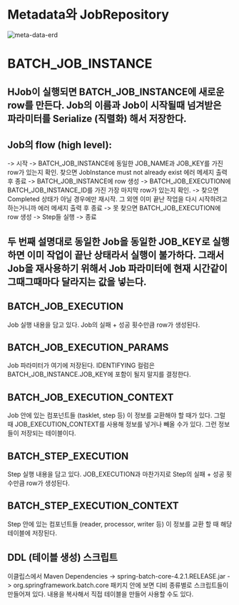# Metadata와 JobRepository

![meta-data-erd](https://user-images.githubusercontent.com/19945223/173737753-89def133-9be9-449b-b71f-9977128e063b.png)

# BATCH_JOB_INSTANCE
## HJob이 실행되면 BATCH_JOB_INSTANCE에 새로운 row를 만든다. Job의 이름과 Job이 시작될때 넘겨받은 파라미터를 Serialize (직렬화) 해서 저장한다.

## Job의 flow (high level):
-> 시작
-> BATCH_JOB_INSTANCE에 동일한 JOB_NAME과 JOB_KEY를 가진 row가 있는지 확인. 찾으면  JobInstance must not already exist  에러 메세지 출력 후 종료
-> BATCH_JOB_INSTANCE에 row 생성
-> BATCH_JOB_EXECUTION에 BATCH_JOB_INSTANCE_ID를 가진 가장 마지막 row가 있는지 확인.
-> 찾으면 Completed 상태가 아닐 경우에만 재시작. 그 외엔 이미 끝난 작업을 다시 시작하려고 하는거니까 에러 메세지 출력 후 종료
-> 못 찾으면 BATCH_JOB_EXECUTION에 row 생성
-> Step들 실행
-> 종료

## 두 번째 설명대로 동일한 Job을 동일한 JOB_KEY로 실행하면 이미 작업이 끝난 상태라서 실행이 불가하다. 그래서 Job을 재사용하기 위해서 Job 파라미터에 현재 시간같이 그때그때마다 달라지는 값을 넣는다.

## BATCH_JOB_EXECUTION
Job 실행 내용을 담고 있다. Job의 실패 + 성공 횟수만큼 row가 생성된다.

## BATCH_JOB_EXECUTION_PARAMS
Job 파라미터가 여기에 저장된다. IDENTIFYING 컬럼은 BATCH_JOB_INSTANCE.JOB_KEY에 포함이 될지 말지를 결정한다.

## BATCH_JOB_EXECUTION_CONTEXT
Job 안에 있는 컴포넌트들 (tasklet, step 등) 이 정보를 교환해야 할 때가 있다. 그럴 때 JOB_EXECUTION_CONTEXT를 사용해 정보를 넣거나 빼올 수가 있다. 그런 정보들이 저장되는 테이블이다.

## BATCH_STEP_EXECUTION
Step 실행 내용을 담고 있다. JOB_EXECUTION과 마찬가지로 Step의 실패 + 성공 횟수만큼 row가 생성된다.

## BATCH_STEP_EXECUTION_CONTEXT
Step 안에 있는 컴포넌트들 (reader, processor, writer 등) 이 정보를 교환 할 때 해당 테이블에 저장된다.

## DDL (테이블 생성) 스크립트
이클립스에서
Maven Dependencies
-> spring-batch-core-4.2.1.RELEASE.jar
-> org.springframework.batch.core
패키지 안에 보면 디비 종류별로 스크립트들이 만들어져 있다. 내용을 복사해서 직접 테이블을 만들어 사용할 수도 있다.
